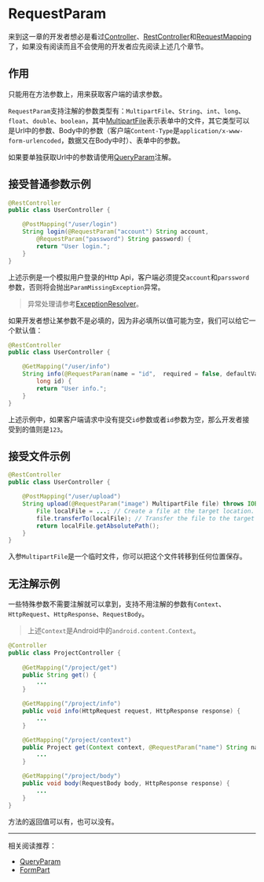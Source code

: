 # RequestParam

来到这一章的开发者想必是看过[Controller](controller.md)、[RestController](restContoller.md)和[RequestMapping](requestMapping.md)了，如果没有阅读而且不会使用的开发者应先阅读上述几个章节。

## 作用
只能用在方法参数上，用来获取客户端的请求参数。

`RequestParam`支持注解的参数类型有：`MultipartFile`、`String`、`int`、`long`、`float`、`double`、`boolean`，其中[MultipartFile](../class/multipartFile.md)表示表单中的文件，其它类型可以是Url中的参数、Body中的参数（客户端`Content-Type`是`application/x-www-form-urlencoded`，数据又在Body中时）、表单中的参数。

如果要单独获取Url中的参数请使用[QueryParam](queryParam.md)注解。

## 接受普通参数示例
```java
@RestController
public class UserController {

    @PostMapping("/user/login")
    String login(@RequestParam("account") String account,
        @RequestParam("password") String password) {
        return "User login.";
    }
}
```
上述示例是一个模拟用户登录的Http Api，客户端必须提交`account`和`parssword`参数，否则将会抛出`ParamMissingException`异常。

> 异常处理请参考[ExceptionResolver](../class/exception.md)。

如果开发者想让某参数不是必填的，因为非必填所以值可能为空，我们可以给它一个默认值：
```java
@RestController
public class UserController {

    @GetMapping("/user/info")
    String info(@RequestParam(name = "id",  required = false, defaultValue = "123")
        long id) {
        return "User info.";
    }
}
```
上述示例中，如果客户端请求中没有提交`id`参数或者`id`参数为空，那么开发者接受到的值则是`123`。

## 接受文件示例
```java
@RestController
public class UserController {

    @PostMapping("/user/upload")
    String upload(@RequestParam("image") MultipartFile file) throws IOException {
        File localFile = ...; // Create a file at the target location.
        file.transferTo(localFile); // Transfer the file to the target location.
        return localFile.getAbsolutePath();
    }
}
```

入参`MultipartFile`是一个临时文件，你可以把这个文件转移到任何位置保存。

## 无注解示例
一些特殊参数不需要注解就可以拿到，支持不用注解的参数有`Context`、`HttpRequest`、`HttpResponse`、`RequestBody`。

> 上述`Context`是Android中的`android.content.Context`。

```java
@Controller
public class ProjectController {
    
    @GetMapping("/project/get")
    public String get() {
        ...
    }

    @GetMapping("/project/info")
    public void info(HttpRequest request, HttpResponse response) {
        ...
    }

    @GetMapping("/project/context")
    public Project get(Context context, @RequestParam("name") String name) {
        ...
    }

    @GetMapping("/project/body")
    public void body(RequestBody body, HttpResponse response) {
        ...
    }
}
```

方法的返回值可以有，也可以没有。

----

相关阅读推荐：  
* [QueryParam](queryParam.md)  
* [FormPart](formPart.md)  